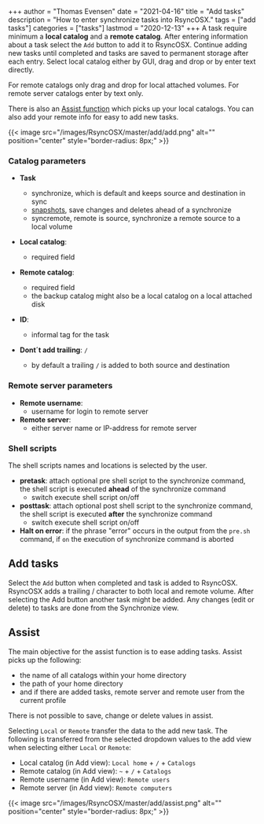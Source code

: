 +++
author = "Thomas Evensen"
date = "2021-04-16"
title =  "Add tasks"
description = "How to enter synchronize tasks into RsyncOSX."
tags = ["add tasks"]
categories = ["tasks"]
lastmod = "2020-12-13"
+++
A task require minimum a **local catalog** and a **remote catalog**. After entering information about a task select the `Add` button to add it to RsyncOSX. Continue adding new tasks until completed and tasks are saved to permanent storage after each entry. Select local catalog either by GUI, drag and drop or by enter text directly.

For remote catalogs only drag and drop for local attached volumes. For remote server catalogs enter by text only.

There is also an [Assist function](/post/addconfigurations/#assist) which picks up your local catalogs. You can also add your remote info for easy to add new tasks.

{{< image src="/images/RsyncOSX/master/add/add.png" alt="" position="center" style="border-radius: 8px;" >}}

### Catalog parameters
- **Task**
  - synchronize, which is default and keeps source and destination in sync
  - [snapshots](/post/snapshots/), save changes and deletes ahead of a synchronize
  - syncremote, remote is source, synchronize a remote source to a local volume

- **Local catalog**:
  - required field
- **Remote catalog**:
  - required field
  - the backup catalog might also be a local catalog on a local attached disk

- **ID**:
  - informal tag for the task

- **Dont´t add trailing**: `/`
  - by default a trailing `/` is added to both source and destination

### Remote server parameters
- **Remote username**:
  - username for login to remote server
- **Remote server**:
  - either server name or IP-address for remote server

### Shell scripts

The shell scripts names and locations is selected by the user.

- **pretask**: attach optional pre shell script to the synchronize command, the shell script is executed **ahead** of the synchronize command
  - switch execute shell script on/off
- **posttask**: attach optional post shell script to the synchronize command, the shell script is executed **after** the synchronize command
  - switch execute shell script on/off
- **Halt on error**: if the phrase "error" occurs in the output from the `pre.sh` command, if `on` the execution of synchronize command is aborted

## Add tasks

Select the `Add` button when completed and task is added to RsyncOSX. RsyncOSX adds a trailing / character to both local and remote volume. After selecting the Add button another task might be added. Any changes (edit or delete) to tasks are done from the Synchronize view.

## Assist

The main objective for the assist function is to ease adding tasks. Assist picks up the following:

- the name of all catalogs within your home directory
- the path of your home directory
- and if there are added tasks, remote server and remote user from the current profile

There is not possible to save, change or delete values in assist.

Selecting `Local` or `Remote` transfer the data to the add new task. The following is transferred from the selected dropdown values to the add view when selecting either `Local` or `Remote`:

- Local catalog (in Add view): `Local home`  + `/` + `Catalogs`
- Remote catalog (in Add view): `~`  + `/` + `Catalogs`
- Remote username (in Add view): `Remote users`
- Remote server (in Add view): `Remote computers`

{{< image src="/images/RsyncOSX/master/add/assist.png" alt="" position="center" style="border-radius: 8px;" >}}
